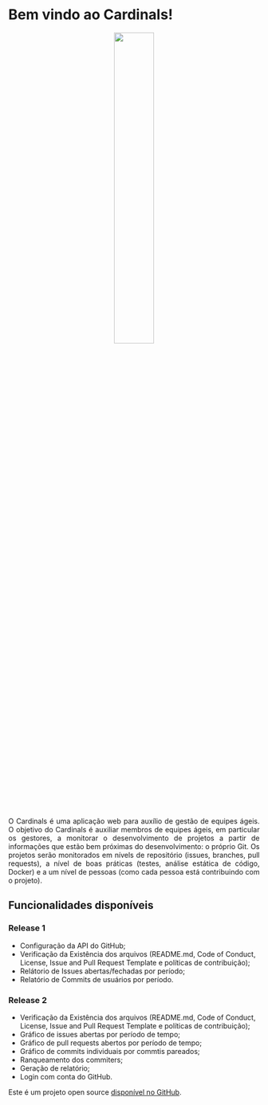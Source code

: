 # Bem vindo ao Cardinals!

<p align="center">
    <image src="images/logo_cardinals2.png" width="40%">
</p>

<p align="justify">O Cardinals é uma aplicação web para auxílio de gestão de equipes ágeis. O objetivo do Cardinals é auxiliar membros de equipes ágeis, em particular os gestores, a monitorar o desenvolvimento de projetos a partir de informações que estão bem próximas do desenvolvimento: o próprio Git. Os projetos serão monitorados em nívels de repositório (issues, branches, pull requests), a nível de boas práticas (testes, análise estática de código, Docker) e a um nível de pessoas (como cada pessoa está contribuindo com o projeto).</p>


## Funcionalidades disponíveis

### Release 1
+ Configuração da API do GitHub;
+ Verificação da Existência dos arquivos (README.md, Code of Conduct, License, Issue and Pull Request Template e políticas de contribuição);
+ Relátorio de Issues abertas/fechadas por período;
+ Relatório de Commits de usuários por período.

### Release 2
+ Verificação da Existência dos arquivos (README.md, Code of Conduct, License, Issue and Pull Request Template e políticas de contribuição);
+ Gráfico de issues abertas por período de tempo;
+ Gráfico de pull requests abertos por período de tempo;
+ Gráfico de commits individuais por commtis pareados;
+ Ranqueamento dos commiters;
+ Geração de relatório;
+ Login com conta do GitHub.

Este é um projeto open source [disponível no GitHub](https://github.com/fga-gpp-mds/2018.1-Cardinals).
